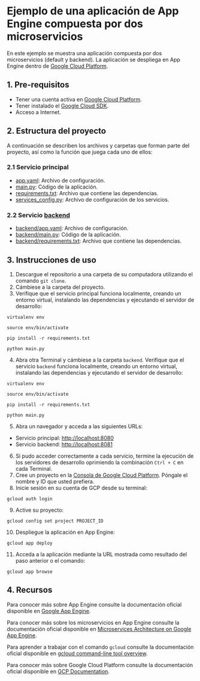 # Ejemplo de una aplicación de App Engine compuesta por dos microservicios

En este ejemplo se muestra una aplicación compuesta por dos microservicios (default y backend). La aplicación se despliega en App Engine dentro de [Google Cloud Platform](https://cloud.google.com/). 


## 1. Pre-requisitos

* Tener una cuenta activa en [Google Cloud Platform](https://cloud.google.com/).
* Tener instalado el [Google Cloud SDK](https://cloud.google.com/sdk/).
* Acceso a Internet.


## 2. Estructura del proyecto

A continuación se describen los archivos y carpetas que forman parte del proyecto, así como la función que juega cada uno de ellos:

### 2.1 Servicio principal

- [app.yaml](app.yaml): Archivo de configuración.
- [main.py](main.py): Código de la aplicación.
- [requirements.txt](requirements.txt): Archivo que contiene las dependencias.
- [services_config.py](services_config.py): Archivo de configuración de los servicios.

### 2.2 Servicio [backend](backend/)

- [backend/app.yaml](backend/app.yaml): Archivo de configuración.
- [backend/main.py](backend/main.py): Código de la aplicación.
- [backend/requirements.txt](backend/requirements.txt): Archivo que contiene las dependencias.


## 3. Instrucciones de uso

1. Descargue el repositorio a una carpeta de su computadora utilizando el comando `git clone`.
2. Cámbiese a la carpeta del proyecto.
3. Verifique que el servicio principal funciona localmente, creando un entorno virtual, instalando las dependencias y ejecutando el servidor de desarrollo:

`virtualenv env`

`source env/bin/activate`

`pip install -r requirements.txt`

`python main.py`

4. Abra otra Terminal y cámbiese a la carpeta `backend`. Verifique que el servicio `backend` funciona localmente, creando un entorno virtual, instalando las dependencias y ejecutando el servidor de desarrollo:

`virtualenv env`                                                       

`source env/bin/activate`

`pip install -r requirements.txt`

`python main.py`

5. Abra un navegador y acceda a las siguientes URLs:
- Servicio principal: [http://localhost:8080](http://localhost:8080) 
- Servicio backend: [http://localhost:8081](http://localhost:8081)

6. Si pudo acceder correctamente a cada servicio, termine la ejecución de los servidores de desarrollo oprimiendo la combinación `Ctrl + C` en cada Terminal.
7. Cree un proyecto en la [Consola de Google Cloud Platform](https://console.cloud.google.com). Póngale el nombre y ID que usted prefiera.
8. Inicie sesión en su cuenta de GCP desde su terminal:

`gcloud auth login`

9. Active su proyecto:

`gcloud config set project PROJECT_ID`

10. Despliegue la aplicación en App Engine:

`gcloud app deploy`

11. Acceda a la aplicación mediante la URL mostrada como resultado del paso anterior o el comando:

`gcloud app browse`


## 4. Recursos

Para conocer más sobre App Engine consulte la documentación oficial disponible en  [Google App Engine](https://cloud.google.com/appengine/).

Para conocer más sobre los microservicios en App Engine consulte la documentación oficial disponible en  [Microservices Architecture on Google App Engine](https://cloud.google.com/appengine/docs/standard/python/microservices-on-app-engine).

Para aprender a trabajar con el comando `gcloud` consulte la documentación oficial disponible en [gcloud command-line tool overview](
https://cloud.google.com/sdk/gcloud/).

Para conocer más sobre Google Cloud Platform consulte la documentación oficial disponible en  [GCP Documentation](https://cloud.google.com/docs/).
